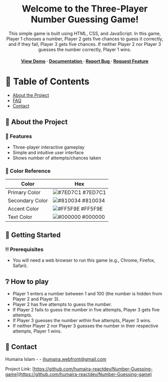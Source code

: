 <div align='center'>

<h1>Welcome to the Three-Player Number Guessing Game! </h1>
<p>This simple game is built using HTML, CSS, and JavaScript. In this game, Player 1 chooses a number, Player 2 gets five chances to guess it correctly, and if they fail, Player 3 gets five chances. If neither Player 2 nor Player 3 guesses the number correctly, Player 1 wins.</p>

<h4> <a href=https://humaira-reactdev.github.io/Number-Guessing-game/>View Demo</a> <span> · </span> <a href="https://github.com/humaira-reactdev/Number-Guessing-Game/blob/master/README.md"> Documentation </a> <span> · </span> <a href="https://github.com/humaira-reactdev/Number-Guessing-Game/issues"> Report Bug </a> <span> · </span> <a href="https://github.com/humaira-reactdev/Number-Guessing-Game/issues"> Request Feature </a> </h4>


</div>

# :notebook_with_decorative_cover: Table of Contents

- [About the Project](#star2-about-the-project)
- [FAQ](#grey_question-faq)
- [Contact](#handshake-contact)


## :star2: About the Project

### :dart: Features
- Three-player interactive gameplay
- Simple and intuitive user interface
- Shows number of attempts/chances taken


### :art: Color Reference
| Color | Hex |
| --------------- | ---------------------------------------------------------------- |
| Primary Color | ![#7ED7C1](https://via.placeholder.com/10/7ED7C1?text=+) #7ED7C1 |
| Secondary Color | ![#810034](https://via.placeholder.com/10/810034?text=+) #810034 |
| Accent Color | ![#FF5F9E](https://via.placeholder.com/10/FF5F9E?text=+) #FF5F9E |
| Text Color | ![#000000](https://via.placeholder.com/10/000000?text=+) #000000 |

## :toolbox: Getting Started

### :bangbang: Prerequisites

- You will need a web browser to run this game (e.g., Chrome, Firefox, Safari).


## :grey_question: How to play

- Player 1 enters a number between 1 and 100 (the number is hidden from Player 2 and Player 3).
- Player 2 has five attempts to guess the number. 
- If Player 2 fails to guess the number in five attempts, Player 3 gets five attempts.
- If Player 3 guesses the number within five attempts, Player 3 wins.
- If neither Player 2 nor Player 3 guesses the number in their respective attempts, Player 1 wins.


## :handshake: Contact

Humaira Islam - - ihumaira.webfront@gmail.com

Project Link: [https://github.com/humaira-reactdev/Number-Guessing-game](https://github.com/humaira-reactdev/Number-Guessing-game)
